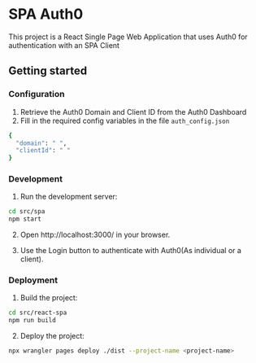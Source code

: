 # SPA Auth0 
This project is a React Single Page Web Application that uses Auth0 for authentication with an SPA Client

## Getting started 
### Configuration 
1. Retrieve the Auth0 Domain and Client ID from the Auth0 Dashboard 
2. Fill in the required config variables in the file ``auth_config.json``
```bash 
{
  "domain": " ",
  "clientId": " "
}
```
### Development 
1. Run the development server:
```bash 
cd src/spa
npm start
```
2. Open http://localhost:3000/ in your browser.

3. Use the Login button to authenticate with Auth0(As individual or a client).

### Deployment 
1. Build the project: 

```bash
cd src/react-spa
npm run build
```

2. Deploy the project:

```bash
npx wrangler pages deploy ./dist --project-name <project-name>
```